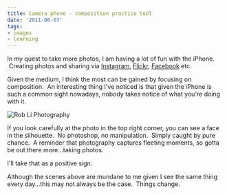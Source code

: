```yaml
---
title: Camera phone - composition practice tool
date: '2011-06-07'
tags:
- images
- learning
---
```


In my quest to take more photos, I am having a lot of fun with the iPhone.  Creating photos and sharing via [Instagram][1], [Flickr][2], [Facebook][3] etc.

Given the medium, I think the most can be gained by focusing on composition.  An interesting thing I've noticed is that given the iPhone is such a common sight nowadays, nobody takes notice of what you're doing with it.

![Rob Li Photography][image-1]

If you look carefully at the photo in the top right corner, you can see a face in the silhouette.  No photoshop, no manipulation.  Simply caught by pure chance.  A reminder that photography captures fleeting moments, so gotta be out there more...taking photos.

I'll take that as a positive sign.

Although the scenes above are mundane to me given I see the same thing every day...this may not always be the case.  Things change.

[1]:	http://instagr.am/
[2]:	http://www.flickr.com/photos/robertwli/
[3]:	http://www.facebook.com/robliphotography

[image-1]:	/images/2011/06/instagram.jpg